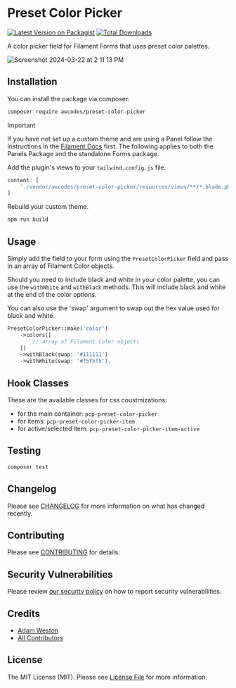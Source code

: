 # Preset Color Picker

[![Latest Version on Packagist](https://img.shields.io/packagist/v/awcodes/preset-color-picker.svg?style=flat-square)](https://packagist.org/packages/awcodes/preset-color-picker)
[![Total Downloads](https://img.shields.io/packagist/dt/awcodes/preset-color-picker.svg?style=flat-square)](https://packagist.org/packages/awcodes/preset-color-picker)

A color picker field for Filament Forms that uses preset color palettes.

![Screenshot 2024-03-22 at 2 11 13 PM](https://github.com/awcodes/preset-color-picker/assets/3596800/e0c162db-6e21-4929-bbb5-f82f1a2e8f20)

## Installation

You can install the package via composer:

```bash
composer require awcodes/preset-color-picker
```

> [!IMPORTANT]
> If you have not set up a custom theme and are using a Panel follow the instructions in the [Filament Docs](https://filamentphp.com/docs/3.x/panels/themes#creating-a-custom-theme) first. The following applies to both the Panels Package and the standalone Forms package.

Add the plugin's views to your `tailwind.config.js` file.

```js
content: [
    './vendor/awcodes/preset-color-picker/resources/views/**/*.blade.php',
]
```

Rebuild your custom theme.

```sh
npm run build
```

## Usage

Simply add the field to your form using the `PresetColorPicker` field and pass in an array of Filament Color objects.

Should you need to include black and white in your color palette, you can use the `withWhite` and `withBlack` methods. This will include black and white at the end of the color options.

You can also use the 'swap' argument to swap out the hex value used for black and white.

```php
PresetColorPicker::make('color')
    ->colors([
        // array of Filament Color objects    
    ])
    ->withBlack(swap: '#111111')
    ->withWhite(swap: '#f5f5f5'),
```

## Hook Classes

These are the available classes for css coustmizations:

- for the main container: `pcp-preset-color-picker`
- for items: `pcp-preset-color-picker-item`
- for active/selected item: `pcp-preset-color-picker-item-active`

## Testing

```bash
composer test
```

## Changelog

Please see [CHANGELOG](CHANGELOG.md) for more information on what has changed recently.

## Contributing

Please see [CONTRIBUTING](.github/CONTRIBUTING.md) for details.

## Security Vulnerabilities

Please review [our security policy](../../security/policy) on how to report security vulnerabilities.

## Credits

- [Adam Weston](https://github.com/awcodes)
- [All Contributors](../../contributors)

## License

The MIT License (MIT). Please see [License File](LICENSE.md) for more information.
